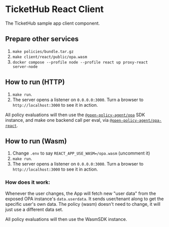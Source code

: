 # TicketHub React Client

The TicketHub sample app client component.

## Prepare other services

1. `make policies/bundle.tar.gz`
2. `make client/react/public/opa.wasm`
2. `docker compose --profile node --profile react up proxy-react server-node`

## How to run (HTTP)

1. `make run`.
2. The server opens a listener on `0.0.0.0:3000`. Turn a browser to `http://localhost:3000` to see it in action.

All policy evaluations will then use the [`@open-policy-agent/opa`](https://www.npmjs.com/package/@open-policy-agent/opa) SDK instance, and make one backend
call per eval, via [`@open-policy-agent/opa-react`](https://www.npmjs.com/package/@open-policy-agent/opa-react).

## How to run (Wasm)

1. Change `.env` to say `REACT_APP_USE_WASM=/opa.wasm` (uncomment it)
2. `make run`.
3. The server opens a listener on `0.0.0.0:3000`. Turn a browser to `http://localhost:3000` to see it in action.

### How does it work:

Whenever the user changes, the App will fetch new "user data" from the exposed
OPA instance's `data.userdata`. It sends user/tenant along to get the specific
user's own data. The policy (wasm) doesn't need to change, it will just use a
different data set.

All policy evaluations will then use the WasmSDK instance.
